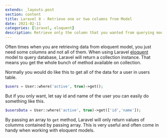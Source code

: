 ```yaml
---
extends: _layouts.post
section: content
title: Laravel 8 - Retrieve one or two columns from Model
date: 2021-02-11
categories: [laravel, eloquent]
description: Retrieve only the column that you wanted from querying model in Laravel 8.
---
```


Often times when you are retrieving data from eloquent model, you just need some columns and not all of them.
When using Laravel [eloquent](https://laravel.com/docs/8.x/eloquent) model to query database, Laravel will return a collection instance. That means you get the whole bunch of method available on collection.

Normally you would do like this to get all of the data for a user in users table.

```php
$users = User::where('active', true)->get();
```

But if you only want, let say id and name of the user you can easily do something like this.

```php
$usersData = User::where('active', true)->get(['id','name']);
```

By passing an array to `get` method, Laravel will only return values of columms contained by passing array.
This is very useful and often come in handy when working with eloquent models.
